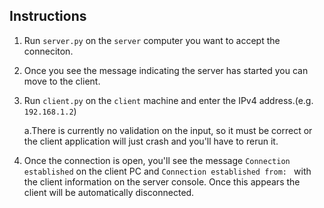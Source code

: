 ## Instructions
1. Run `server.py` on the `server` computer you want to accept the conneciton.
2. Once you see the message indicating the server has started you can move to the client.
3. Run `client.py` on the `client` machine and enter the IPv4 address.(e.g. `192.168.1.2`)
    
    a.There is currently no validation on the input, so it must be correct or the client application will just crash and you'll have to rerun it.
4. Once the connection is open, you'll see the message `Connection established` on the client PC and `Connection established from: ` with the client information on the server console. Once this appears the client will be automatically disconnected.
